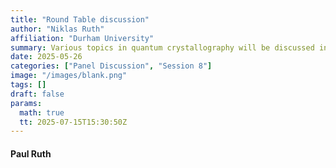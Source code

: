 ```yaml
---
title: "Round Table discussion"
author: "Niklas Ruth"
affiliation: "Durham University"
summary: Various topics in quantum crystallography will be discussed in a round table format.
date: 2025-05-26
categories: ["Panel Discussion", "Session 8"]
image: "/images/blank.png"
tags: []
draft: false
params:
  math: true
  tt: 2025-07-15T15:30:50Z
---
```


#### Paul Ruth
